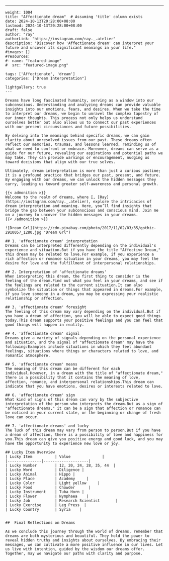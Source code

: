 ---
    weight: 1004
    title: "Affectionate dream"  # Assuming 'title' column exists
    date: 2024-10-13T20:28:00+08:00
    lastmod: 2024-10-13T20:28:00+08:00
    draft: false
    author: "ray"
    authorLink: "https://instagram.com/ray._.atelier"
    description: "Discover how 'Affectionate dream' can interpret your future and uncover its significant meanings in your life."
    #images: []
    #resources:
    #- name: "featured-image"
    #  src: "featured-image.png"
    
    tags: ['Affectionate', 'dream']
    categories: ["Dream Interpretation"]
    
    lightgallery: true
    ---
    
    Dreams have long fascinated humanity, serving as a window into our subconscious. Understanding and analyzing dreams can provide valuable insights into our emotions, fears, and desires. When we take the time to interpret our dreams, we begin to unravel the complex tapestry of our inner thoughts. This process not only helps us understand ourselves better but also allows us to connect our past experiences with our present circumstances and future possibilities.
    
    By delving into the meanings behind specific dreams, we can gain clarity about unresolved issues from our past. These dreams often reflect our memories, traumas, and lessons learned, reminding us of what we need to confront or embrace. Moreover, dreams can serve as a guide for our future, revealing our aspirations and potential paths we may take. They can provide warnings or encouragement, nudging us toward decisions that align with our true selves.
    
    Ultimately, dream interpretation is more than just a curious pastime; it is a profound practice that bridges our past, present, and future. By engaging with our dreams, we can unlock the hidden messages they carry, leading us toward greater self-awareness and personal growth.
    
    {{< admonition >}}
    Welcome to the realm of dreams, where I, [Ray](https://instagram.com/ray._.atelier), explore the intricacies of dream interpretation and meaning. Here, you’ll find insights that bridge the gap between your subconscious and conscious mind. Join me on a journey to uncover the hidden messages in your dreams.
    {{< /admonition >}}
    
    ![Dream Grl](https://cdn.pixabay.com/photo/2017/11/02/03/35/gothic-2910057_1280.jpg "Dream Grl")
    
    ## 1. 'affectionate dream' interpretation
    Dreams can be interpreted differently depending on the individual's experience and situation.But if you have the title "Affective Dream," this dream may be related to love.For example, if you experience a rich affection or romance situation in your dreams, you may feel the desire for love and the fulfillment of interpersonal relationships.
    
    ## 2. Interpretation of 'affectionate dreams'
    When interpreting this dream, the first thing to consider is the feeling of the dream.Find out what you feel in your dreams, and see if the feelings are related to the current situation.It can also symbolize the situation or things that appeared in dreams.For example, if you love someone in a dream, you may be expressing your realistic relationship or affection.
    
    ## 3. 'affectionate dream' foresight
    The feeling of this dream may vary depending on the individual.But if you have a dream of affection, you will be able to expect good things today.This dream supports your positive feelings and you can feel that good things will happen in reality.
    
    ## 4. 'affectionate dream' signal
    Dreams give a variety of signals depending on the personal experience and situation, and the signal of "affectionate dream" may have the following:Examples include situations in which they feel abundant feelings, situations where things or characters related to love, and romantic atmosphere.
    
    ## 5. 'affectionate dream' means
    The meaning of this dream can be different for each individual.However, in a dream with the title of "affectionate dream," there is a possibility that it contains the meaning of love, affection, romance, and interpersonal relationships.This dream can indicate that you have emotions, desires or interests related to love.
    
    ## 6. 'affectionate dream' sign
    What kind of signs of this dream can vary by the subjective interpretation of the person who interprets the dream.But as a sign of "affectionate dreams," it can be a sign that affection or romance can be noticed in your current state, or the beginning or change of fresh love can occur.
    
    ## 7. 'affectionate dreams' and lucky
    The luck of this dream may vary from person to person.But if you have a dream of affection, there is a possibility of love and happiness for you.This dream can give you positive energy and good luck, and you may have the opportunity to experience new love or joy.
    
    ## Lucky Item Overview
    | Lucky Item          | Value              |
    |---------------|--------------------|
    | Lucky Number        | 12, 20, 24, 28, 35, 44  |
    | Lucky Word          | Diligence |
    | Lucky Animal        | Hippo |
    | Lucky Place         | Academy     |
    | Lucky Color         | Light yellow     |
    | Lucky Food          | Chowder      |
    | Lucky Instrument    | Tuba Horn |
    | Lucky Flower        | Nymphaea    |
    | Lucky Job           | Research Scientist       |
    | Lucky Exercise      | Leg Press  |
    | Lucky Country       | Syria    |
    
    
    ##  Final Reflections on Dreams
    
    As we conclude this journey through the world of dreams, remember that dreams are both mysterious and beautiful. They hold the power to reveal hidden truths and insights about ourselves. By embracing their messages, we can cultivate a more positive influence in our lives. Let us live with intention, guided by the wisdom our dreams offer. Together, may we navigate our paths with clarity and purpose.
    